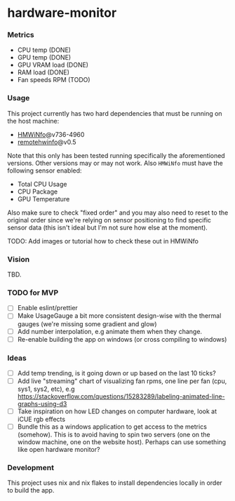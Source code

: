 # hardware-monitor

### Metrics

- CPU temp (DONE)
- GPU temp (DONE)
- GPU VRAM load (DONE)
- RAM load (DONE)
- Fan speeds RPM (TODO)

### Usage

This project currently has two hard dependencies that must be running on the host machine:

- [HMWiNfo](https://www.hwinfo.com/download/)@v736-4960
- [remotehwinfo](https://github.com/Demion/remotehwinfo)@v0.5

Note that this only has been tested running specifically the aforementioned versions. Other versions may or may not work.
Also `HMWiNfo` must have the following sensor enabled:

- Total CPU Usage
- CPU Package
- GPU Temperature

Also make sure to check "fixed order" and you may also need to reset to the original order since we're relying on sensor positioning to find specific sensor data (this isn't ideal but I'm not sure how else at the moment).

TODO: Add images or tutorial how to check these out in HMWiNfo

### Vision

TBD.


### TODO for MVP

- [ ] Enable eslint/prettier
- [ ] Make UsageGauge a bit more consistent design-wise with the thermal gauges (we're missing some gradient and glow)
- [ ] Add number interpolation, e.g animate them when they change.
- [ ] Re-enable building the app on windows (or cross compiling to windows)

### Ideas

- [ ] Add temp trending, is it going down or up based on the last 10 ticks?
- [ ] Add live "streaming" chart of visualizing fan rpms, one line per fan (cpu, sys1, sys2, etc), e.g https://stackoverflow.com/questions/15283289/labeling-animated-line-graphs-using-d3
- [ ] Take inspiration on how LED changes on computer hardware, look at iCUE rgb effects
- [ ] Bundle this as a windows application to get access to the metrics (somehow). This is to avoid having to spin two servers (one on the window machine, one on the website host). Perhaps can use something like open hardware monitor?

### Development

This project uses nix and nix flakes to install dependencies locally in order to build the app.
